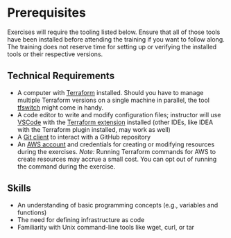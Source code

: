 # Prerequisites

Exercises will require the tooling listed below. Ensure that all of those tools have been installed before attending the training if you want to follow along. The training does not reserve time for setting up or verifying the installed tools or their respective versions.

## Technical Requirements

* A computer with [Terraform](https://www.terraform.io/downloads) installed. Should you have to manage multiple Terraform versions on a single machine in parallel, the tool [tfswitch](https://tfswitch.warrensbox.com/) might come in handy.
* A code editor to write and modify configuration files; instructor will use [VSCode](https://code.visualstudio.com/download) with the [Terraform extension](https://marketplace.visualstudio.com/items?itemName=HashiCorp.terraform) installed (other IDEs, like IDEA with the Terraform plugin installed, may work as well)
* A [Git client](https://git-scm.com/downloads) to interact with a GitHub repository
* An [AWS account](https://aws.amazon.com/) and credentials for creating or modifying resources during the exercises. _Note:_ Running Terraform commands for AWS to create resources may accrue a small cost. You can opt out of running the command during the exercise.

## Skills

* An understanding of basic programming concepts (e.g., variables and functions)
* The need for defining infrastructure as code
* Familiarity with Unix command-line tools like wget, curl, or tar
